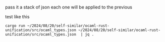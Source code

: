 pass it a stack of json
each one will be applied to the previous

test like this
```
cargo run ~/2024/08/20/self-similar/ocaml-rust-unification/src/ocaml_types.json ~/2024/08/20/self-similar/ocaml-rust-unification/src/ocaml_types.json  | jq .

```
